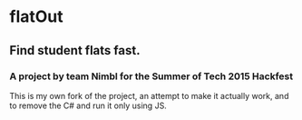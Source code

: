 # flatOut

## Find student flats fast.

### A project by team Nimbl for the Summer of Tech 2015 Hackfest

This is my own fork of the project, an attempt to make it actually work, and to remove the C# and run it only using JS.
